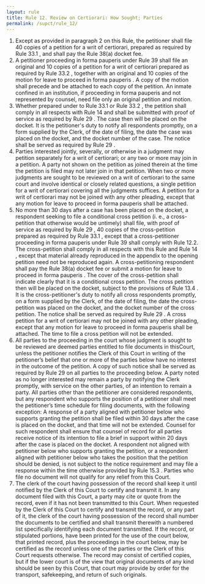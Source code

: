 ```yaml
---
layout: rule
title: Rule 12. Review on Certiorari: How Sought; Parties
permalink: /supct/rule_12/
---
```


1. Except as provided in paragraph 2 on this Rule, the petitioner shall file 40 copies of a petition for a writ of certiorari, prepared as required by Rule 33.1 , and shall pay the Rule 38(a) docket fee.
2. A petitioner proceeding in forma pauperis under Rule 39 shall file an original and 10 copies of a petition for a writ of certiorari prepared as required by Rule 33.2 , together with an original and 10 copies of the motion for leave to proceed in forma pauperis . A copy of the motion shall precede and be attached to each copy of the petition. An inmate confined in an institution, if proceeding in forma pauperis and not represented by counsel, need file only an original petition and motion.
3. Whether prepared under to Rule 33.1 or Rule 33.2 , the petition shall comply in all respects with Rule 14 and shall be submitted with proof of service as required by Rule 29 . The case then will be placed on the docket. It is the petitioner's duty to notify all respondents promptly, on a form supplied by the Clerk, of the date of filing, the date the case was placed on the docket, and the docket number of the case. The notice shall be served as required by Rule 29 .
4. Parties interested jointly, severally, or otherwise in a judgment may petition separately for a writ of certiorari; or any two or more may join in a petition. A party not shown on the petition as joined therein at the time the petition is filed may not later join in that petition. When two or more judgments are sought to be reviewed on a writ of certiorari to the same court and involve identical or closely related questions, a single petition for a writ of certiorari covering all the judgments suffices. A petition for a writ of certiorari may not be joined with any other pleading, except that any motion for leave to proceed in forma pauperis shall be attached.
5. No more than 30 days after a case has been placed on the docket, a respondent seeking to file a conditional cross petition (i. e., a cross-petition that otherwise would be untimely) shall file, with proof of service as required by Rule 29 , 40 copies of the cross-petition prepared as required by Rule 33.1 , except that a cross-petitioner proceeding in forma pauperis under Rule 39 shall comply with Rule 12.2. The cross-petition shall comply in all respects with this Rule and Rule 14 , except that material already reproduced in the appendix to the opening petition need not be reproduced again. A cross-petitioning respondent shall pay the Rule 38(a) docket fee or submit a motion for leave to proceed in forma pauperis . The cover of the cross-petition shall indicate clearly that it is a conditional cross petition. The cross petition then will be placed on the docket, subject to the provisions of Rule 13.4 . It is the cross-petitioner's duty to notify all cross respondents promptly, on a form supplied by the Clerk, of the date of filing, the date the cross-petition was placed on the docket, and the docket number of the cross petition. The notice shall be served as required by Rule 29 . A cross petition for a writ of certiorari may not be joined with any other pleading, except that any motion for leave to proceed in forma pauperis shall be attached. The time to file a cross petition will not be extended.
6. All parties to the proceeding in the court whose judgment is sought to be reviewed are deemed parties entitled to file documents in thisCourt, unless the petitioner notifies the Clerk of this Court in writing of the petitioner’s belief that one or more of the parties below have no interest in the outcome of the petition. A copy of such notice shall be served as required by Rule 29 on all parties to the proceeding below. A party noted as no longer interested may remain a party by notifying the Clerk promptly, with service on the other parties, of an intention to remain a party. All parties other than the petitioner are considered respondents, but any respondent who supports the position of a petitioner shall meet the petitioner’s time schedule for filing documents, with the following exception: A response of a party aligned with petitioner below who supports granting the petition shall be filed within 30 days after the case is placed on the docket, and that time will not be extended. Counsel for such respondent shall ensure that counsel of record for all parties receive notice of its intention to file a brief in support within 20 days after the case is placed on the docket. A respondent not aligned with petitioner below who supports granting the petition, or a respondent aligned with petitioner below who takes the position that the petition should be denied, is not subject to the notice requirement and may file a response within the time otherwise provided by Rule 15.3 . Parties who file no document will not qualify for any relief from this Court.
7. The clerk of the court having possession of the record shall keep it until notified by the Clerk of this Court to certify and transmit it. In any document filed with this Court, a party may cite or quote from the record, even if it has not been transmitted to this Court. When requested by the Clerk of this Court to certify and transmit the record, or any part of it, the clerk of the court having possession of the record shall number the documents to be certified and shall transmit therewith a numbered list specifically identifying each document transmitted. If the record, or stipulated portions, have been printed for the use of the court below, that printed record, plus the proceedings in the court below, may be certified as the record unless one of the parties or the Clerk of this Court requests otherwise. The record may consist of certified copies, but if the lower court is of the view that original documents of any kind should be seen by this Court, that court may provide by order for the transport, safekeeping, and return of such originals.